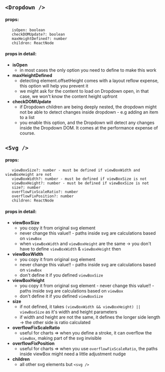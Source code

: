 ## `<Dropdown />`

#### props:

```
   isOpen: boolean
   checkDOMUpdate?: boolean
   maxHeightDefined?: number
   children: ReactNode
```

#### props in detail:

-   **isOpen**
    -   in most cases the only option you need to define to make this work
-   **maxHeightDefined**
    -   detecting element.offsetHeight comes with a layout reflow expense, this option will help you prevent it
    -   we might ask for the content to load on Dropdown open, in that case, we won't know the content height upfront
-   **checkDOMUpdate**
    -   if Dropdown children are being deeply nested, the dropdown might not be able to detect changes inside dropdown - e.g adding an item to a list
    -   you enable this option, and the Dropdown will detect any changes inside the Dropdown DOM. It comes at the performance expense of course.

## `<Svg />`

#### props:

```
   viewBoxSize?: number - must be defined if viewBoxWidth and viewBoxHeight are not
   viewBoxWidth?: number - must be defined if viewBoxSize is not
   viewBoxHeight?: number - must be defined if viewBoxSize is not
   size?: number
   overflowFixScaleRatio?: number
   overflowFixPosition?: number
   children: ReactNode
```

#### props in detail:

-   **viewBoxSize**
    -   you copy it from original svg element
    -   never change this value!! - paths inside svg are calculations based on `viewBox`
    -   when `viewBoxWidth` and `viewBoxHeight` are the same -> you don't have to define `viewBoxWidth` & `viewBoxHeight` then
-   **viewBoxWidth**
    -   you copy it from original svg element
    -   never change this value!! - paths inside svg are calculations based on `viewBox`
    -   don't define it if you defined `viewBoxSize`
-   **viewBoxHeight**
    -   you copy it from original svg element - never change this value!! - paths inside svg are calculations based on `viewBox`
    -   don't define it if you defined `viewBoxSize`
-   **size**
    -   if not defined, it takes `(viewBoxWidth && viewBoxHeight) || viewBoxSize` as it's width and height parameters
    -   if width and height are not the same, it defines the longer side length -> the other side is ratio calculated
-   **overflowFixScaleRatio**
    -   useful for charts => when you define a stroke, it can overflow the `viewBox`, making part of the svg invisible
-   **overflowFixPosition**
    -   useful for charts => when you use `overflowFixScaleRatio`, the paths inside viewBox might need a little adjustment nudge
-   **children**
    -   all other svg elements but `<svg />`
